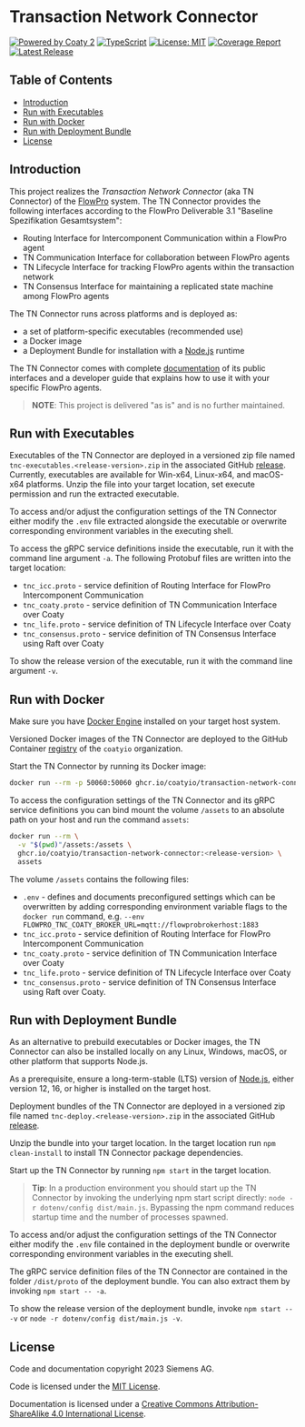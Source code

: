 # Transaction Network Connector

[![Powered by Coaty 2](https://img.shields.io/badge/Powered%20by-Coaty%202-FF8C00.svg)](https://coaty.io)
[![TypeScript](https://img.shields.io/badge/Source%20code-TypeScript-007ACC.svg)](http://www.typescriptlang.org/)
[![License: MIT](https://img.shields.io/badge/License-MIT-blue.svg)](https://opensource.org/licenses/MIT)
[![Coverage Report](https://img.shields.io/badge/tests%20%26%20coverage-passed-success.svg)](https://coatyio.github.io/transaction-network-connector/coverage/lcov-report/index.html)
[![Latest Release](https://img.shields.io/github/v/release/coatyio/transaction-network-connector)](https://github.com/coatyio/transaction-network-connector/releases/latest)

## Table of Contents

* [Introduction](#introduction)
* [Run with Executables](#run-with-executables)
* [Run with Docker](#run-with-docker)
* [Run with Deployment Bundle](#run-with-deployment-bundle)
* [License](#license)

## Introduction

This project realizes the _Transaction Network Connector_ (aka TN Connector) of
the [FlowPro](https://www.flow-pro.de/) system. The TN Connector provides the
following interfaces according to the FlowPro Deliverable 3.1 "Baseline
Spezifikation Gesamtsystem":

* Routing Interface for Intercomponent Communication within a FlowPro agent
* TN Communication Interface for collaboration between FlowPro agents
* TN Lifecycle Interface for tracking FlowPro agents within the transaction
  network
* TN Consensus Interface for maintaining a replicated state machine among
  FlowPro agents

The TN Connector runs across platforms and is deployed as:

* a set of platform-specific executables (recommended use)
* a Docker image
* a Deployment Bundle for installation with a [Node.js](https://nodejs.org/)
  runtime

The TN Connector comes with complete
[documentation](https://coatyio.github.io/transaction-network-connector) of its
public interfaces and a developer guide that explains how to use it with your
specific FlowPro agents.

> __NOTE__: This project is delivered "as is" and is no further maintained.

## Run with Executables

Executables of the TN Connector are deployed in a versioned zip file named
`tnc-executables.<release-version>.zip` in the associated GitHub
[release](https://github.com/coatyio/transaction-network-connector/releases).
Currently, executables are available for Win-x64, Linux-x64, and macOS-x64
platforms. Unzip the file into your target location, set execute permission and
run the extracted executable.

To access and/or adjust the configuration settings of the TN Connector either
modify the `.env` file extracted alongside the executable or overwrite
corresponding environment variables in the executing shell.

To access the gRPC service definitions inside the executable, run it with the
command line argument `-a`. The following Protobuf files are written into the
target location:

* `tnc_icc.proto` - service definition of Routing Interface for FlowPro
  Intercomponent Communication
* `tnc_coaty.proto` - service definition of TN Communication Interface over
  Coaty
* `tnc_life.proto` - service definition of TN Lifecycle Interface over Coaty
* `tnc_consensus.proto` - service definition of TN Consensus Interface using
  Raft over Coaty

To show the release version of the executable, run it with the command line
argument `-v`.

## Run with Docker

Make sure you have [Docker Engine](https://www.docker.com/) installed on your
target host system.

Versioned Docker images of the TN Connector are deployed to the GitHub Container
[registry](https://ghcr.io/coatyio) of the `coatyio` organization.

Start the TN Connector by running its Docker image:

```sh
docker run --rm -p 50060:50060 ghcr.io/coatyio/transaction-network-connector:<release-version>
```

To access the configuration settings of the TN Connector and its gRPC service
definitions you can bind mount the volume `/assets` to an absolute path on your
host and run the command `assets`:

```sh
docker run --rm \
  -v "$(pwd)"/assets:/assets \
  ghcr.io/coatyio/transaction-network-connector:<release-version> \
  assets
```

The volume `/assets` contains the following files:

* `.env` - defines and documents preconfigured settings which can be overwritten
  by adding corresponding environment variable flags to the `docker run`
  command, e.g. `--env
  FLOWPRO_TNC_COATY_BROKER_URL=mqtt://flowprobrokerhost:1883`
* `tnc_icc.proto` - service definition of Routing Interface for FlowPro
  Intercomponent Communication
* `tnc_coaty.proto` - service definition of TN Communication Interface over
  Coaty
* `tnc_life.proto` - service definition of TN Lifecycle Interface over Coaty
* `tnc_consensus.proto` - service definition of TN Consensus Interface using
  Raft over Coaty.

## Run with Deployment Bundle

As an alternative to prebuild executables or Docker images, the TN Connector can
also be installed locally on any Linux, Windows, macOS, or other platform that
supports Node.js.

As a prerequisite, ensure a long-term-stable (LTS) version of
[Node.js](https://nodejs.org), either version 12, 16, or higher is installed on
the target host.

Deployment bundles of the TN Connector are deployed in a versioned zip file
named `tnc-deploy.<release-version>.zip` in the associated GitHub
[release](https://github.com/coatyio/transaction-network-connector/releases).

Unzip the bundle into your target location. In the target location run `npm
clean-install` to install TN Connector package dependencies.

Start up the TN Connector by running `npm start` in the target location.

> __Tip__: In a production environment you should start up the TN Connector by
> invoking the underlying npm start script directly: `node -r dotenv/config
> dist/main.js`. Bypassing the npm command reduces startup time and the number
> of processes spawned.

To access and/or adjust the configuration settings of the TN Connector either
modify the `.env` file contained in the deployment bundle or overwrite
corresponding environment variables in the executing shell.

The gRPC service definition files of the TN Connector are contained in the
folder `/dist/proto` of the deployment bundle. You can also extract them by
invoking `npm start -- -a`.

To show the release version of the deployment bundle, invoke `npm start -- -v`
or `node -r dotenv/config dist/main.js -v`.

## License

Code and documentation copyright 2023 Siemens AG.

Code is licensed under the [MIT License](https://opensource.org/licenses/MIT).

Documentation is licensed under a
[Creative Commons Attribution-ShareAlike 4.0 International License](http://creativecommons.org/licenses/by-sa/4.0/).
